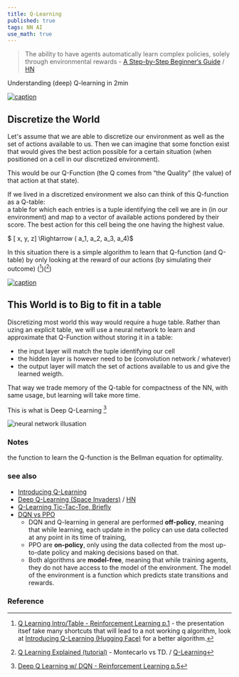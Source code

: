```yaml
---
title: Q-Learning
published: true
tags: NN AI
use_math: true
---
```

> The ability to have agents automatically learn complex policies, solely through environmental rewards - [A Step-by-Step Beginner‘s Guide](https://thelinuxcode.com/demystifying-q-learning-a-step-by-step-beginners-guide/) / [HN](https://news.ycombinator.com/item?id=20685049)

Understanding (deep) Q-learning in 2min

[![caption](https://mcdn.wallpapersafari.com/medium/92/47/AWFrD0.jpg)](https://wallpapersafari.com/w/AWFrD0)


## Discretize the World

Let's assume that we are able to discretize our environment as well as the set of actions available to us.
Then we can imagine that some fonction exist that would gives the best action possible for a certain situation (when positioned on a cell in our discretized environment).

This would be our Q-Function
(the Q comes from “the Quality” (the value) of that action at that state).

If we lived in a discretized environment we also can think of this Q-function as a Q-table:  
a table for which each entries is a tuple identifying the cell we are in (in our environment) and map to a vector of available actions pondered by their score. The best action for this cell being the one having the highest value.

$ [ x, y, z] \Rightarrow ( a_1, a_2, a_3, a_4)$

In this situation there is a simple algorithm to learn that Q-function (and Q-table) by only looking at the reward of our actions (by simulating their outcome) ([^1])([^3])

[![caption](https://wikimedia.org/api/rest_v1/media/math/render/svg/a3a4d2ac903b1be02cc81e60de2e9f91d7025fec)](https://en.wikipedia.org/wiki/Q-learning#Algorithm)

[^1]: [Q Learning Intro/Table - Reinforcement Learning p.1](https://www.youtube.com/watch?v=yMk_XtIEzH8&list=PLh9akXp2EH2D6RPP5ACPfG4D60XqhrXmC&index=3)  - the presentation itsef take many shortcuts that will lead to a not working q algorithm, look at [Introducing Q-Learning (Hugging Face)](https://huggingface.co/learn/deep-rl-course/unit2/q-learning) for a better algorithm.
[^3]: [Q Learning Explained (tutorial)](https://www.youtube.com/watch?v=aCEvtRtNO-M) - Montecarlo vs TD. / [Q-Learning](https://www.geeksforgeeks.org/q-learning-in-python/)

### 

[^4]: [Comparing Exploration Strategies for Q-learning in Random Stochastic Mazes](https://www.ai.rug.nl/~mwiering/GROUP/ARTICLES/Exploration_QLearning.pdf) - ocused on the undirected strategies: softmax, e-greedy,
pursuit, and compared them to the directed exploration strat-
egy UCB-1. The results show that softmax or Boltzmann
exploration outperforms the other strategies, although it is
harder to tune its parameters. _The easiest techniques to tune
are e-greedy and UCB-1, but e-greedy performs worst of all
exploration strategies_

## This World is to Big to fit in a table

Discretizing most world this way would require a huge table.
Rather than uzing an explicit table, we will use a neural network to learn and approximate that Q-Function without storing it in a table:
- the input layer will match the tuple identifying our cell
- the hidden layer is however need to be (convolution network / whatever)
- the output layer will match the set of actions available to us and give the learned weigth.

That way we trade memory of the Q-table for compactness of the NN, with same usage, but learning will take more time.

This is what is Deep Q-Learning [^2]

[^2]: [Deep Q Learning w/ DQN - Reinforcement Learning p.5](https://www.youtube.com/watch?v=t3fbETsIBCY)

![neural network illusation]()

### Notes
the function to learn the Q-function is the Bellman equation for optimality.


### see also
- [Introducing Q-Learning](https://huggingface.co/learn/deep-rl-course/unit2/q-learning)
- [Deep Q-Learning (Space Invaders)](http://maciejjaskowski.github.io/2016/03/09/space-invaders.html) / [HN](https://news.ycombinator.com/item?id=11282797)
- [Q-Learning Tic-Tac-Toe, Briefly](https://planspace.org/20191103-q_learning_tic_tac_toe_briefly/)
- [DQN vs PPO](https://jerrickliu.com/2020-07-13-FourthPost/) 
	- DQN and Q-learning in general are performed **off-policy**, meaning that while learning, each update in the policy can use data collected at any point in its time of training,
    - PPO are **on-policy**, only using the data collected from the most up-to-date policy and making decisions based on that.
    - Both algorithms are **model-free**, meaning that while training agents, they do not have access to the model of the environment. The model of the environment is a function which predicts state transitions and rewards.

### Reference
